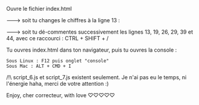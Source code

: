 Ouvre le fichier index.html

---> soit tu changes le chiffres à la ligne 13 : 
<script src="script_1.js"></script>

---> soit tu dé-commentes successivement les lignes 13, 19, 26, 29, 39 et 44, avec ce raccourci : CTRL + SHIFT + /


Tu ouvres index.html dans ton navigateur, puis tu ouvres la console :

    Sous Linux : F12 puis onglet "console"
    Sous Mac : ALT + CMD + I


/!\ script_6.js et script_7.js existent seulement. Je n'ai pas eu le temps, ni l'énergie haha, merci de votre attention :) 

Enjoy, cher correcteur, with love ♡♡♡♡♡




